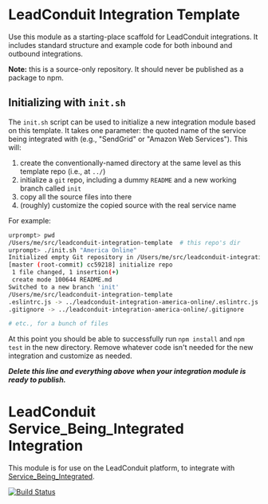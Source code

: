 # LeadConduit Integration Template

Use this module as a starting-place scaffold for LeadConduit integrations. It includes standard structure and example code for both inbound and outbound integrations.

**Note:** this is a source-only repository. It should never be published
as a package to npm.

## Initializing with `init.sh`

The `init.sh` script can be used to initialize a new integration module based on this template. It takes one parameter: the quoted name of the service being integrated with (e.g., "SendGrid" or "Amazon Web Services"). This will:

1. create the conventionally-named directory at the same level as this template repo (i.e., at `../`)
2. initialize a `git` repo, including a dummy `README` and a new working branch called `init`
3. copy all the source files into there
4. (roughly) customize the copied source with the real service name  

For example: 

```bash
urprompt> pwd
/Users/me/src/leadconduit-integration-template  # this repo's dir
urprompt> ./init.sh "America Online"
Initialized empty Git repository in /Users/me/src/leadconduit-integration-america-online/.git/
[master (root-commit) cc59218] initialize repo
 1 file changed, 1 insertion(+)
 create mode 100644 README.md
Switched to a new branch 'init'
/Users/me/src/leadconduit-integration-template
.eslintrc.js -> ../leadconduit-integration-america-online/.eslintrc.js
.gitignore -> ../leadconduit-integration-america-online/.gitignore

# etc., for a bunch of files
```

At this point you should be able to successfully run `npm install` and `npm test` in the new directory. Remove whatever code isn't needed for the new integration and customize as needed.

_**Delete this line and everything above when your integration module is ready to publish.**_


# LeadConduit Service_Being_Integrated Integration

This module is for use on the LeadConduit platform, to integrate with [Service_Being_Integrated](https://service_being_integrated.com).

[![Build Status](https://travis-ci.com/activeprospect/leadconduit-integration-service_being_integrated.svg?token=abc&branch=master)](https://travis-ci.com/activeprospect/leadconduit-integration-service_being_integrated)